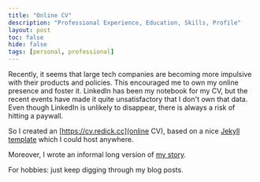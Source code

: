 ```yaml
---
title: "Online CV"
description: "Professional Experience, Education, Skills, Profile"
layout: post
toc: false
hide: false
tags: [personal, professional]
---
```


Recently, it seems that large tech companies are becoming more impulsive with their products and policies.
This encouraged me to own my online presence and foster it.
LinkedIn has been my notebook for my CV, but the recent events have made it quite unsatisfactory that I don't own that data.
Even though LinkedIn is unlikely to disappear, there is always a risk of hitting a paywall.

So I created an [https://cv.redick.cc](online CV), based on a nice [Jekyll template](https://github.com/sharu725/online-cv) which I could host anywhere.

Moreover, I wrote an informal long version of [my story](/my_story).

For hobbies: just keep digging through my blog posts.
